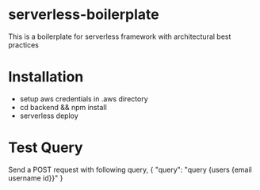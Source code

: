 # serverless-boilerplate
This is a boilerplate for serverless framework with architectural best practices

# Installation
- setup aws credentials in .aws directory
- cd backend && npm install
- serverless deploy

# Test Query
Send a POST request with following query,
{
    "query": "query {users {email username id}}"
}
